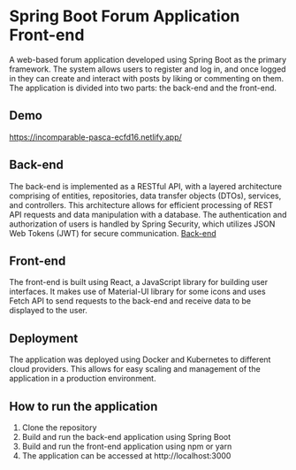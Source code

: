 # Spring Boot Forum Application Front-end

A web-based forum application developed using Spring Boot as the primary framework. The system allows users to register and log in, and once logged in they can create and interact with posts by liking or commenting on them. The application is divided into two parts: the back-end and the front-end.

## Demo
https://incomparable-pasca-ecfd16.netlify.app/

## Back-end
The back-end is implemented as a RESTful API, with a layered architecture comprising of entities, repositories, data transfer objects (DTOs), services, and controllers. This architecture allows for efficient processing of REST API requests and data manipulation with a database. The authentication and authorization of users is handled by Spring Security, which utilizes JSON Web Tokens (JWT) for secure communication.
[Back-end](https://github.com/yumerchalashkan/springboot-forumapplication-backend)

## Front-end
The front-end is built using React, a JavaScript library for building user interfaces. It makes use of Material-UI library for some icons and uses Fetch API to send requests to the back-end and receive data to be displayed to the user.<br />

## Deployment
The application was deployed using Docker and Kubernetes to different cloud providers. This allows for easy scaling and management of the application in a production environment.

## How to run the application
1. Clone the repository
2. Build and run the back-end application using Spring Boot
3. Build and run the front-end application using npm or yarn
4. The application can be accessed at http://localhost:3000
